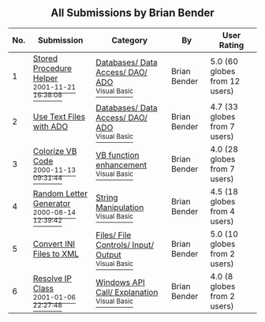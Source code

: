 ﻿<div align="center">

## All Submissions by Brian Bender

</div>

No.  | Submission | Category | By   | User Rating
---- | ---------- | -------- | ---- | -----------
1 | [Stored Procedure Helper<br /><sup>2001-11-21 16:38:08</sup>](https://github.com/Planet-Source-Code/brian-bender-stored-procedure-helper__1-29226) | [Databases/ Data Access/ DAO/ ADO<br /><sup>Visual Basic</sup>](../ByCategory/databases-data-access-dao-ado__1-6.md) | Brian Bender | 5.0 (60 globes from 12 users)
2 | [Use Text Files with ADO<br />](https://github.com/Planet-Source-Code/brian-bender-use-text-files-with-ado__1-14094) | [Databases/ Data Access/ DAO/ ADO<br /><sup>Visual Basic</sup>](../ByCategory/databases-data-access-dao-ado__1-6.md) | Brian Bender | 4.7 (33 globes from 7 users)
3 | [Colorize VB Code<br /><sup>2000-11-13 09:31:44</sup>](https://github.com/Planet-Source-Code/brian-bender-colorize-vb-code__1-12757) | [VB function enhancement<br /><sup>Visual Basic</sup>](../ByCategory/vb-function-enhancement__1-25.md) | Brian Bender | 4.0 (28 globes from 7 users)
4 | [Random Letter Generator<br /><sup>2000-08-14 12:39:42</sup>](https://github.com/Planet-Source-Code/brian-bender-random-letter-generator__1-10683) | [String Manipulation<br /><sup>Visual Basic</sup>](../ByCategory/string-manipulation__1-5.md) | Brian Bender | 4.5 (18 globes from 4 users)
5 | [Convert INI Files to XML<br />](https://github.com/Planet-Source-Code/brian-bender-convert-ini-files-to-xml__1-15076) | [Files/ File Controls/ Input/ Output<br /><sup>Visual Basic</sup>](../ByCategory/files-file-controls-input-output__1-3.md) | Brian Bender | 5.0 (10 globes from 2 users)
6 | [Resolve IP Class<br /><sup>2001-01-06 22:27:48</sup>](https://github.com/Planet-Source-Code/brian-bender-resolve-ip-class__1-14207) | [Windows API Call/ Explanation<br /><sup>Visual Basic</sup>](../ByCategory/windows-api-call-explanation__1-39.md) | Brian Bender | 4.0 (8 globes from 2 users)
